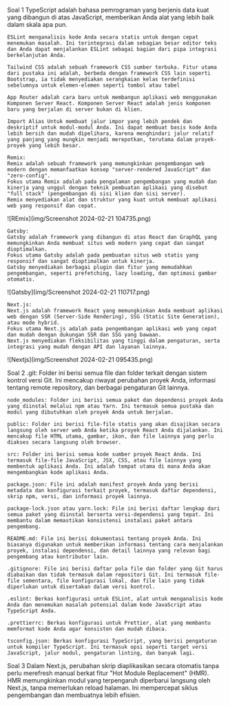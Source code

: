 Soal 1
    TypeScript adalah bahasa pemrograman yang berjenis data kuat yang dibangun di atas JavaScript, memberikan Anda alat yang lebih baik dalam skala apa pun.

    ESLint menganalisis kode Anda secara statis untuk dengan cepat menemukan masalah. Ini terintegrasi dalam sebagian besar editor teks dan Anda dapat menjalankan ESLint sebagai bagian dari pipa integrasi berkelanjutan Anda.

    Tailwind CSS adalah sebuah framework CSS sumber terbuka. Fitur utama dari pustaka ini adalah, berbeda dengan framework CSS lain seperti Bootstrap, ia tidak menyediakan serangkaian kelas terdefinisi sebelumnya untuk elemen-elemen seperti tombol atau tabel

    App Router adalah cara baru untuk membangun aplikasi web menggunakan Komponen Server React. Komponen Server React adalah jenis komponen baru yang berjalan di server bukan di klien.

    Import Alias Untuk membuat jalur impor yang lebih pendek dan deskriptif untuk modul-modul Anda. Ini dapat membuat basis kode Anda lebih bersih dan mudah dipelihara, karena menghindari jalur relatif yang panjang yang mungkin menjadi merepotkan, terutama dalam proyek-proyek yang lebih besar.

    Remix:
    Remix adalah sebuah framework yang memungkinkan pengembangan web modern dengan memanfaatkan konsep "server-rendered JavaScript" dan "zero-config".
    Fokus utama Remix adalah pada pengalaman pengembangan yang mudah dan kinerja yang unggul dengan teknik pembuatan aplikasi yang disebut "full stack" (pengembangan di sisi klien dan sisi server).
    Remix menyediakan alat dan struktur yang kuat untuk membuat aplikasi web yang responsif dan cepat.

![REmix](img/Screenshot 2024-02-21 104735.png)

    Gatsby:
    Gatsby adalah framework yang dibangun di atas React dan GraphQL yang memungkinkan Anda membuat situs web modern yang cepat dan sangat dioptimalkan.
    Fokus utama Gatsby adalah pada pembuatan situs web statis yang responsif dan sangat dioptimalkan untuk kinerja.
    Gatsby menyediakan berbagai plugin dan fitur yang memudahkan pengembangan, seperti prefetching, lazy loading, dan optimasi gambar otomatis.

![Gatsby](img/Screenshot 2024-02-21 110717.png)

    Next.js:
    Next.js adalah framework React yang memungkinkan Anda membuat aplikasi web dengan SSR (Server-Side Rendering), SSG (Static Site Generation), atau mode hybrid.
    Fokus utama Next.js adalah pada pengembangan aplikasi web yang cepat dan mudah dengan dukungan SSR dan SSG yang bawaan.
    Next.js menyediakan fleksibilitas yang tinggi dalam pengaturan, serta integrasi yang mudah dengan API dan layanan lainnya.
    
![Nextjs](img/Screenshot 2024-02-21 095435.png)

Soal 2
    .git: Folder ini berisi semua file dan folder terkait dengan sistem kontrol versi Git. Ini mencakup riwayat perubahan proyek Anda, informasi tentang remote repository, dan berbagai pengaturan Git lainnya.

    node_modules: Folder ini berisi semua paket dan dependensi proyek Anda yang diinstal melalui npm atau Yarn. Ini termasuk semua pustaka dan modul yang dibutuhkan oleh proyek Anda untuk berjalan.

    public: Folder ini berisi file-file statis yang akan disajikan secara langsung oleh server web Anda ketika proyek React Anda dijalankan. Ini mencakup file HTML utama, gambar, ikon, dan file lainnya yang perlu diakses secara langsung oleh browser.

    src: Folder ini berisi semua kode sumber proyek React Anda. Ini termasuk file-file JavaScript, JSX, CSS, atau file lainnya yang membentuk aplikasi Anda. Ini adalah tempat utama di mana Anda akan mengembangkan kode aplikasi Anda.

    package.json: File ini adalah manifest proyek Anda yang berisi metadata dan konfigurasi terkait proyek, termasuk daftar dependensi, skrip npm, versi, dan informasi proyek lainnya.

    package-lock.json atau yarn.lock: File ini berisi daftar lengkap dari semua paket yang diinstal berserta versi-dependensi yang tepat. Ini membantu dalam memastikan konsistensi instalasi paket antara pengembang.

    README.md: File ini berisi dokumentasi tentang proyek Anda. Ini biasanya digunakan untuk memberikan informasi tentang cara menjalankan proyek, instalasi dependensi, dan detail lainnya yang relevan bagi pengembang atau kontributor lain.

    .gitignore: File ini berisi daftar pola file dan folder yang Git harus diabaikan dan tidak termasuk dalam repositori Git. Ini termasuk file-file sementara, file konfigurasi lokal, dan file lain yang tidak diperlukan untuk disertakan dalam versi kontrol.

    .eslint: Berkas konfigurasi untuk ESLint, alat untuk menganalisis kode Anda dan menemukan masalah potensial dalam kode JavaScript atau TypeScript Anda.

    .prettierrc: Berkas konfigurasi untuk Prettier, alat yang membantu memformat kode Anda agar konsisten dan mudah dibaca.

    tsconfig.json: Berkas konfigurasi TypeScript, yang berisi pengaturan untuk kompiler TypeScript. Ini termasuk opsi seperti target versi JavaScript, jalur modul, pengaturan linting, dan banyak lagi.

Soal 3
    Dalam Next.js, perubahan skrip diaplikasikan secara otomatis tanpa perlu merefresh manual berkat fitur "Hot Module Replacement" (HMR). HMR memungkinkan modul yang terpengaruh diperbarui langsung oleh Next.js, tanpa memerlukan reload halaman. Ini mempercepat siklus pengembangan dan membuatnya lebih efisien.